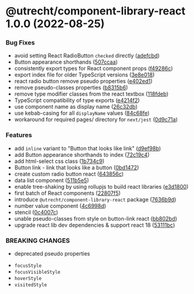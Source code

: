 # @utrecht/component-library-react 1.0.0 (2022-08-25)


### Bug Fixes

* avoid setting React RadioButton `checked` directly ([adefcbd](https://github.com/nl-design-system/utrecht/commit/adefcbdcf8f233702d42e0c3a9bd486381d01051))
* Button appearance shorthands ([507ccaa](https://github.com/nl-design-system/utrecht/commit/507ccaa48c7dfcb0f0b67197b7f5a9a9886d9b81))
* consistently export types for React component props ([f49286c](https://github.com/nl-design-system/utrecht/commit/f49286c95d5d9911ad4a7ae95a7ec1c2f35c319b))
* export index file for older TypeScript versions ([3e8e018](https://github.com/nl-design-system/utrecht/commit/3e8e0181aaec55b471ce39ffa4ad7b35af3349c7))
* react radio button remove pseudo properties ([e402ed1](https://github.com/nl-design-system/utrecht/commit/e402ed17b1833334c54440fdfab709af87f18c8e))
* remove pseudo-classes properties ([b8315b6](https://github.com/nl-design-system/utrecht/commit/b8315b67e423ad2363f943686ff14dec659ab6c7))
* remove type modifier classes from the react textbox ([118fdeb](https://github.com/nl-design-system/utrecht/commit/118fdebb1080a90df404439cb0e069bacb8be0ec))
* TypeScript compatibility of type exports ([e4214f2](https://github.com/nl-design-system/utrecht/commit/e4214f2f76c3b05e51bac395f7eff5aef5d7111a))
* use component name as display name ([26c32db](https://github.com/nl-design-system/utrecht/commit/26c32dbe24792d96ccfcd60988a82372e71e07fe))
* use kebab-casing for all `displayName` values ([84c68fe](https://github.com/nl-design-system/utrecht/commit/84c68feb79d9b3551abe7cdf64a714a0e5f53468))
* workaround for required pages/ directory for `next/jest` ([0d9c71a](https://github.com/nl-design-system/utrecht/commit/0d9c71a1e22d7a654e589a503c70c41b79d743f4))


### Features

* add `inline` variant to "Button that looks like link" ([d9ef98b](https://github.com/nl-design-system/utrecht/commit/d9ef98b8cce3bb2f0bbffea8503a52d3c7db2ebf))
* add Button appearance shorthands to index ([72c19c4](https://github.com/nl-design-system/utrecht/commit/72c19c4c81eed5ad0275a1963e4b94a063bc73d2))
* add html-select css class ([1b734c9](https://github.com/nl-design-system/utrecht/commit/1b734c98d7cf15af34c77f2072169f40e5738771))
* Button link - link that looks like a button ([0bd1472](https://github.com/nl-design-system/utrecht/commit/0bd1472e36d8a7ab4ec5a72d3a1a995ce8d8396a))
* create custom radio button react ([643856c](https://github.com/nl-design-system/utrecht/commit/643856c49079071085c825d669d7f0c6857af442))
* data list component ([511b5e5](https://github.com/nl-design-system/utrecht/commit/511b5e55faed13a9efc485b547065c12fd9c8900))
* enable tree-shaking by using rollupjs to build react libraries ([e3d1800](https://github.com/nl-design-system/utrecht/commit/e3d1800f7d171be0fafd3d02170bf2dbc9fea955))
* first batch of React components ([22807f5](https://github.com/nl-design-system/utrecht/commit/22807f5e2b6cd6dcff819a0bbb1176cedabcd5ca))
* introduce `@utrecht/component-library-react` package ([7636b9d](https://github.com/nl-design-system/utrecht/commit/7636b9dc2fbbf73cb7308df626e1918b55adeed1))
* number value component ([4c6998d](https://github.com/nl-design-system/utrecht/commit/4c6998d04e57651974e376ac11ae20fc750c93fb))
* stencil ([0c4007c](https://github.com/nl-design-system/utrecht/commit/0c4007ce72abb9f279d1e28cea2ecb80b347edb8))
* unable pseudo-classes from style on button-link react ([bb802bd](https://github.com/nl-design-system/utrecht/commit/bb802bd7aed0ea91f1ef40285efb302ec812500e))
* upgrade react lib dev dependencies & support react 18 ([53111bc](https://github.com/nl-design-system/utrecht/commit/53111bc2eee49315d4f275249812a2b7057a673f))


### BREAKING CHANGES

* deprecated pseudo properties

- `focusStyle`
- `focusVisibleStyle`
- `hoverStyle`
- `visitedStyle`
